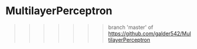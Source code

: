 
# MultilayerPerceptron
>>>>>>> branch 'master' of https://github.com/galder542/MultilayerPerceptron

